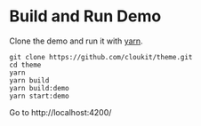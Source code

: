 # Build and Run Demo

Clone the demo and run it with [yarn](https://yarnpkg.com/en/).

```
git clone https://github.com/cloukit/theme.git
cd theme
yarn
yarn build
yarn build:demo
yarn start:demo
```

Go to http://localhost:4200/
